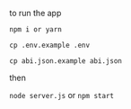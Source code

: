 to run the app

`npm i or yarn`

`cp .env.example .env`

`cp abi.json.example abi.json`

then

`node server.js` or `npm start`

